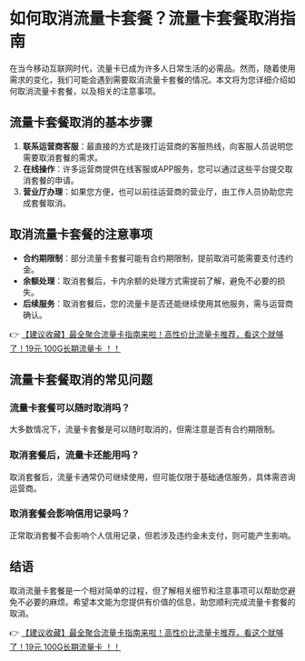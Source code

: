 # 如何取消流量卡套餐？流量卡套餐取消指南

在当今移动互联网时代，流量卡已成为许多人日常生活的必需品。然而，随着使用需求的变化，我们可能会遇到需要取消流量卡套餐的情况。本文将为您详细介绍如何取消流量卡套餐，以及相关的注意事项。

## 流量卡套餐取消的基本步骤

1. **联系运营商客服**：最直接的方式是拨打运营商的客服热线，向客服人员说明您需要取消套餐的需求。
2. **在线操作**：许多运营商提供在线客服或APP服务，您可以通过这些平台提交取消套餐的申请。
3. **营业厅办理**：如果您方便，也可以前往运营商的营业厅，由工作人员协助您完成套餐取消。

## 取消流量卡套餐的注意事项

- **合约期限制**：部分流量卡套餐可能有合约期限制，提前取消可能需要支付违约金。
- **余额处理**：取消套餐后，卡内余额的处理方式需提前了解，避免不必要的损失。
- **后续服务**：取消套餐后，您的流量卡是否还能继续使用其他服务，需与运营商确认。

👉 [【建议收藏】最全聚合流量卡指南来啦！高性价比流量卡推荐，看这个就够了！19元 100G长期流量卡 ！！](https://bit.ly/Liuliangka)

## 流量卡套餐取消的常见问题

### 流量卡套餐可以随时取消吗？
大多数情况下，流量卡套餐是可以随时取消的，但需注意是否有合约期限制。

### 取消套餐后，流量卡还能用吗？
取消套餐后，流量卡通常仍可继续使用，但可能仅限于基础通信服务，具体需咨询运营商。

### 取消套餐会影响信用记录吗？
正常取消套餐不会影响个人信用记录，但若涉及违约金未支付，则可能产生影响。

## 结语

取消流量卡套餐是一个相对简单的过程，但了解相关细节和注意事项可以帮助您避免不必要的麻烦。希望本文能为您提供有价值的信息，助您顺利完成流量卡套餐的取消。

👉 [【建议收藏】最全聚合流量卡指南来啦！高性价比流量卡推荐，看这个就够了！19元 100G长期流量卡 ！！](https://bit.ly/Liuliangka)